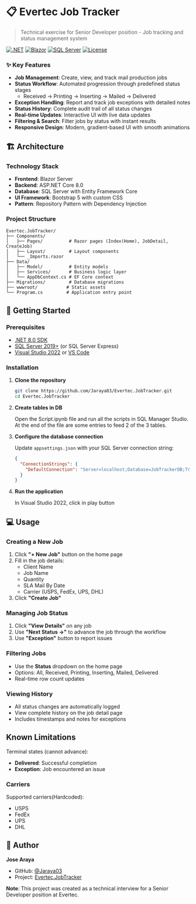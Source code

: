 # 📋 Evertec Job Tracker

> Technical exercise for Senior Developer position - Job tracking and status management system

[![.NET](https://img.shields.io/badge/.NET-8.0-512BD4?logo=dotnet)](https://dotnet.microsoft.com/)
[![Blazor](https://img.shields.io/badge/Blazor-Server-512BD4?logo=blazor)](https://blazor.net/)
[![SQL Server](https://img.shields.io/badge/SQL%20Server-2019+-CC2927?logo=microsoftsqlserver)](https://www.microsoft.com/sql-server)
[![License](https://img.shields.io/badge/License-MIT-green.svg)](LICENSE)

### ✨ Key Features

- **Job Management**: Create, view, and track mail production jobs
- **Status Workflow**: Automated progression through predefined status stages
  - Received → Printing → Inserting → Mailed → Delivered
- **Exception Handling**: Report and track job exceptions with detailed notes
- **Status History**: Complete audit trail of all status changes
- **Real-time Updates**: Interactive UI with live data updates
- **Filtering & Search**: Filter jobs by status with instant results
- **Responsive Design**: Modern, gradient-based UI with smooth animations

## 🏗️ Architecture

### Technology Stack

- **Frontend**: Blazor Server
- **Backend**: ASP.NET Core 8.0
- **Database**: SQL Server with Entity Framework Core
- **UI Framework**: Bootstrap 5 with custom CSS
- **Pattern**: Repository Pattern with Dependency Injection

### Project Structure

```
Evertec.JobTracker/
├── Components/
│   ├── Pages/          # Razor pages (Index(Home), JobDetail, CreateJob)
│   ├── Layout/         # Layout components 
│   └── _Imports.razor
├── Data/
│   ├── Model/          # Entity models
│   ├── Services/       # Business logic layer
│   └── AppDbContext.cs # EF Core context
├── Migrations/         # Database migrations
├── wwwroot/           # Static assets
└── Program.cs         # Application entry point
```

## 🚀 Getting Started

### Prerequisites

- [.NET 8.0 SDK](https://dotnet.microsoft.com/download/dotnet/8.0)
- [SQL Server 2019+](https://www.microsoft.com/sql-server) (or SQL Server Express)
- [Visual Studio 2022](https://visualstudio.microsoft.com/) or [VS Code](https://code.visualstudio.com/)

### Installation

1. **Clone the repository**
   ```bash
   git clone https://github.com/Jaraya03/Evertec.JobTracker.git
   cd Evertec.JobTracker
   ```
   

2. **Create tables in DB**

    Open the Script.ipynb file and run all the scripts in SQL Manager Studio. At the end of the file are some entries to feed 2 of the 3 tables.
   
4. **Configure the database connection**
   
   Update `appsettings.json` with your SQL Server connection string:
   ```json
   {
     "ConnectionStrings": {
       "DefaultConnection": "Server=localhost;Database=JobTrackerDB;Trusted_Connection=True;TrustServerCertificate=True;"
     }
   }
   ```

5. **Run the application**

    In Visual Studio 2022, click in play button

## 💻 Usage

### Creating a New Job

1. Click **"+ New Job"** button on the home page
2. Fill in the job details:
   - Client Name
   - Job Name
   - Quantity
   - SLA Mail By Date
   - Carrier (USPS, FedEx, UPS, DHL)
3. Click **"Create Job"**

### Managing Job Status

1. Click **"View Details"** on any job
2. Use **"Next Status →"** to advance the job through the workflow
3. Use **"Exception"** button to report issues

### Filtering Jobs

- Use the **Status** dropdown on the home page
- Options: All, Received, Printing, Inserting, Mailed, Delivered
- Real-time row count updates

### Viewing History

- All status changes are automatically logged
- View complete history on the job detail page
- Includes timestamps and notes for exceptions

## Known Limitations

Terminal states (cannot advance):
- **Delivered**: Successful completion
- **Exception**: Job encountered an issue

### Carriers

Supported carriers(Hardcoded):
- USPS
- FedEx
- UPS
- DHL

## 👤 Author

**Jose Araya**
- GitHub: [@Jaraya03](https://github.com/Jaraya03)
- Project: [Evertec.JobTracker](https://github.com/Jaraya03/Evertec.JobTracker)

**Note**: This project was created as a technical interview for a Senior Developer position at Evertec.
